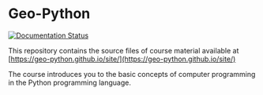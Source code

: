 # Geo-Python 

[![Documentation Status](https://readthedocs.org/projects/geo-python-site/badge/?version=latest)](https://geo-python-site.readthedocs.io/en/latest/?badge=latest)

This repository contains the source files of course material available at [https://geo-python.github.io/site/](https://geo-python.github.io/site/)

The course introduces you to the basic concepts of computer programming in the Python programming language.


